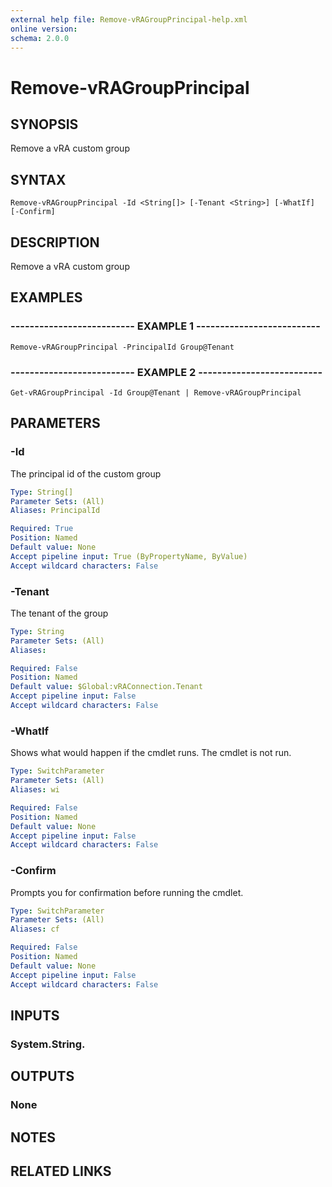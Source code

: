 ```yaml
---
external help file: Remove-vRAGroupPrincipal-help.xml
online version: 
schema: 2.0.0
---
```


# Remove-vRAGroupPrincipal

## SYNOPSIS
Remove a vRA custom group

## SYNTAX

```
Remove-vRAGroupPrincipal -Id <String[]> [-Tenant <String>] [-WhatIf] [-Confirm]
```

## DESCRIPTION
Remove a vRA custom group

## EXAMPLES

### -------------------------- EXAMPLE 1 --------------------------
```
Remove-vRAGroupPrincipal -PrincipalId Group@Tenant
```

### -------------------------- EXAMPLE 2 --------------------------
```
Get-vRAGroupPrincipal -Id Group@Tenant | Remove-vRAGroupPrincipal
```

## PARAMETERS

### -Id
The principal id of the custom group

```yaml
Type: String[]
Parameter Sets: (All)
Aliases: PrincipalId

Required: True
Position: Named
Default value: None
Accept pipeline input: True (ByPropertyName, ByValue)
Accept wildcard characters: False
```

### -Tenant
The tenant of the group

```yaml
Type: String
Parameter Sets: (All)
Aliases: 

Required: False
Position: Named
Default value: $Global:vRAConnection.Tenant
Accept pipeline input: False
Accept wildcard characters: False
```

### -WhatIf
Shows what would happen if the cmdlet runs.
The cmdlet is not run.

```yaml
Type: SwitchParameter
Parameter Sets: (All)
Aliases: wi

Required: False
Position: Named
Default value: None
Accept pipeline input: False
Accept wildcard characters: False
```

### -Confirm
Prompts you for confirmation before running the cmdlet.

```yaml
Type: SwitchParameter
Parameter Sets: (All)
Aliases: cf

Required: False
Position: Named
Default value: None
Accept pipeline input: False
Accept wildcard characters: False
```

## INPUTS

### System.String.

## OUTPUTS

### None

## NOTES

## RELATED LINKS

